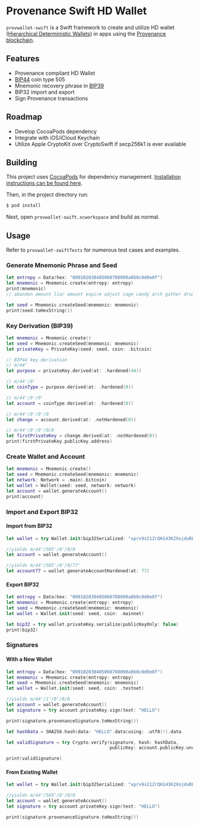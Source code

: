# Provenance Swift HD Wallet 

`provwallet-swift` is a Swift framework to create and utilize HD wallet ([Hierarchical Deterministic Wallets](https://github.com/bitcoin/bips/blob/master/bip-0032.mediawiki)) in apps using
the [Provenance blockchain](https://github.com/provenance-io/provenance).

## Features
- Provenance compliant HD Wallet
- [BIP44](https://github.com/satoshilabs/slips/blob/master/slip-0044.md) coin type 505  
- Mnemonic recovery phrase in [BIP39](https://github.com/bitcoin/bips/blob/master/bip-0039.mediawiki)
- BIP32 import and export  
- Sign Provenance transactions
                              
## Roadmap
- Develop CocoaPods dependency 
- Integrate with iOS/iCloud Keychain
- Utilize Apple CryptoKit over CryptoSwift if secp256k1 is ever available

## Building

This project uses [CocoaPods](https://guides.cocoapods.org/using/using-cocoapods.html) for
dependency management.  [Installation instructions can be found here](https://guides.cocoapods.org/using/getting-started.html#installation).

Then, in the project directory run:
```bash
$ pod install
````
Next, open `provwallet-swift.xcworkspace` and build as normal.

## Usage
                                  
Refer to `provwallet-swiftTests` for numerous test cases and examples.

### Generate Mnemonic Phrase and Seed
```swift
let entropy = Data(hex: "000102030405060708090a0b0c0d0e0f")
let mnemonic = Mnemonic.create(entropy: entropy)
print(mnemonic)
// abandon amount liar amount expire adjust cage candy arch gather drum buyer

let seed = Mnemonic.createSeed(mnemonic: mnemonic)
print(seed.toHexString())
```
### Key Derivation (BIP39)

```swift
let mnemonic = Mnemonic.create()
let seed = Mnemonic.createSeed(mnemonic: mnemonic)
let privateKey = PrivateKey(seed: seed, coin: .bitcoin)

// BIP44 key derivation
// m/44'
let purpose = privateKey.derived(at: .hardened(44))

// m/44'/0'
let coinType = purpose.derived(at: .hardened(0))

// m/44'/0'/0'
let account = coinType.derived(at: .hardened(0))

// m/44'/0'/0'/0
let change = account.derived(at: .notHardened(0))

// m/44'/0'/0'/0/0
let firstPrivateKey = change.derived(at: .notHardened(0))
print(firstPrivateKey.publicKey.address)
```

### Create Wallet and Account
```swift
let mnemonic = Mnemonic.create()
let seed = Mnemonic.createSeed(mnemonic: mnemonic)
let network: Network = .main(.bitcoin)
let wallet = Wallet(seed: seed, network: network)
let account = wallet.generateAccount()
print(account)
```

### Import and Export BIP32

#### Import from BIP32
```swift
let wallet = try Wallet.init(bip32Serialized: "xprv9s21ZrQH143K2XojduRLQnU8D8K59KSBoMuQKGx8dW3NBitFDMkYGiJPwZdanjZonM7eXvcEbxwuGf3RdkCyyXjsbHSkwtLnJcsZ9US42Gd")

//yields m/44'/505'/0'/0/0
let account = wallet.generateAccount()

//yields m/44'/505'/0'/0/77'
let account77 = wallet.generateAccountHardened(at: 77)
```
    
#### Export BIP32
```swift
let entropy = Data(hex: "000102030405060708090a0b0c0d0e0f")
let mnemonic = Mnemonic.create(entropy: entropy)
let seed = Mnemonic.createSeed(mnemonic: mnemonic)
let wallet = Wallet.init(seed: seed, coin: .mainnet)

let bip32 = try wallet.privateKey.serialize(publicKeyOnly: false)
print(bip32)
```

### Signatures

#### With a New Wallet
```swift
let entropy = Data(hex: "000102030405060708090a0b0c0d0e0f")
let mnemonic = Mnemonic.create(entropy: entropy)
let seed = Mnemonic.createSeed(mnemonic: mnemonic)
let wallet = Wallet.init(seed: seed, coin: .testnet)

//yields m/44'/1'/0'/0/0
let account = wallet.generateAccount()
let signature = try account.privateKey.sign(text: "HELLO")

print(signature.provenanceSignature.toHexString())

let hashData = SHA256.hash(data: "HELLO".data(using: .utf8)!).data

let validSignature = try Crypto.verify(signature, hash: hashData,
                                       publicKey: account.publicKey.uncompressedPublicKey)

print(validSignature)
```

#### From Existing Wallet
```swift
let wallet = try Wallet.init(bip32Serialized: "xprv9s21ZrQH143K2XojduRLQnU8D8K59KSBoMuQKGx8dW3NBitFDMkYGiJPwZdanjZonM7eXvcEbxwuGf3RdkCyyXjsbHSkwtLnJcsZ9US42Gd")

//yields m/44'/505'/0'/0/0
let account = wallet.generateAccount()
let signature = try account.privateKey.sign(text: "HELLO")

print(signature.provenanceSignature.toHexString())
```
